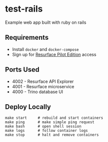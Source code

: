 # test-rails
Example web app built with ruby on rails

## Requirements

* Install `docker` and `docker-compose`
* Sign up for [Resurface Pilot Edition](https://resurface.io/pilot-edition) access

## Ports Used


* 4002 - Resurface API Explorer
* 4001 - Resurface microservice
* 4000 - Trino database UI

## Deploy Locally

```
make start     # rebuild and start containers
make ping      # make simple ping request
make bash      # open shell session
make logs      # follow container logs
make stop      # halt and remove containers
```
